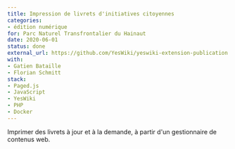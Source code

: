 ```yaml
---
title: Impression de livrets d'initiatives citoyennes
categories:
- édition numérique
for: Parc Naturel Transfrontalier du Hainaut
date: 2020-06-01
status: done
external_url: https://github.com/YesWiki/yeswiki-extension-publication
with:
- Gatien Bataille
- Florian Schmitt
stack:
- Paged.js
- JavaScript
- YesWiki
- PHP
- Docker
---
```


Imprimer des livrets à jour et à la demande, à partir d'un gestionnaire de contenus web.

<!--more-->
